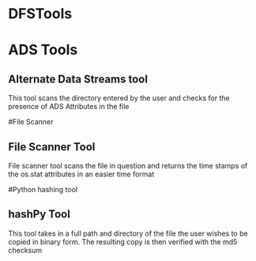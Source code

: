 # DFSTools

# ADS Tools

## Alternate Data Streams tool

This tool scans the directory entered by the user and checks for the presence of ADS Attributes in the file


#File Scanner

## File Scanner Tool

File scanner tool scans the file in question and returns the time stamps of the os.stat attributes in an easier time format


#Python hashing tool 

## hashPy Tool

This tool takes in a full path and directory of the file the user wishes to be copied in binary form. The resulting copy is then verified with the md5 checksum 
